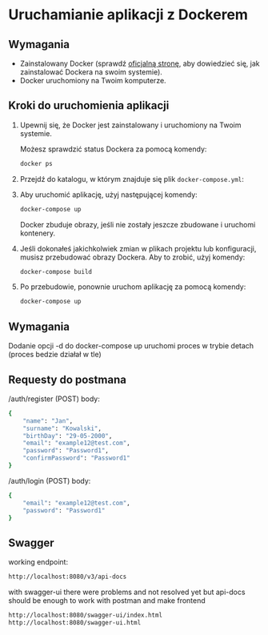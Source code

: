 # Uruchamianie aplikacji z Dockerem

## Wymagania

- Zainstalowany Docker (sprawdź [oficjalną stronę](https://docs.docker.com/get-docker/), aby dowiedzieć się, jak zainstalować Dockera na swoim systemie).
- Docker uruchomiony na Twoim komputerze.

## Kroki do uruchomienia aplikacji

1. Upewnij się, że Docker jest zainstalowany i uruchomiony na Twoim systemie.

   Możesz sprawdzić status Dockera za pomocą komendy:
      ```bash
    docker ps
      ```

2. Przejdź do katalogu, w którym znajduje się plik `docker-compose.yml`:

3. Aby uruchomić aplikację, użyj następującej komendy:
    ```bash
    docker-compose up
   ```
   Docker zbuduje obrazy, jeśli nie zostały jeszcze zbudowane i uruchomi kontenery.

4. Jeśli dokonałeś jakichkolwiek zmian w plikach projektu lub konfiguracji, musisz przebudować obrazy Dockera. Aby to zrobić, użyj komendy:
    ```bash
    docker-compose build
   ```
5. Po przebudowie, ponownie uruchom aplikację za pomocą komendy:
    ```bash
    docker-compose up 
   ```

## Wymagania
 Dodanie opcji -d do docker-compose up uruchomi proces w trybie detach (proces bedzie działał w tle)

## Requesty do postmana 
/auth/register (POST)
body:
```bash
{
    "name": "Jan",
    "surname": "Kowalski",
    "birthDay": "29-05-2000",
    "email": "example12@test.com",
    "password": "Password1",
    "confirmPassword": "Password1"
}
```

/auth/login (POST)
body:
```bash
{
    "email": "example12@test.com",
    "password": "Password1"
}
```

## Swagger
working endpoint:
```bash
http://localhost:8080/v3/api-docs
```
with swagger-ui there were problems and not resolved yet but api-docs should be enough to work with postman and make frontend
```bash
http://localhost:8080/swagger-ui/index.html
http://localhost:8080/swagger-ui.html
```
